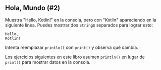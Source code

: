 ## Hola, Mundo (#2)

Muestra "Hello, Kotlin!" en la consola, pero con "Kotlin" apareciendo en la siguiente línea. Puedes mostrar dos `String`s separados para lograr esto:

```text
Hello,
Kotlin!
```

Intenta reemplazar `println()` con `print()` y observa qué cambia.

Los ejercicios siguientes en este libro asumen `println()` en lugar de `print()` para mostrar datos en la consola.